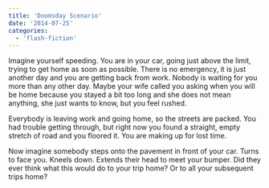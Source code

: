 ```yaml
---
title: 'Doomsday Scenario'
date: '2014-07-25'
categories:
  - 'flash-fiction'
---
```


Imagine yourself speeding. You are in your car, going just above the limit,
trying to get home as soon as possible. There is no emergency, it is just
another day and you are getting back from work. Nobody is waiting for you more
than any other day. Maybe your wife called you asking when you will be home
because you stayed a bit too long and she does not mean anything, she just wants
to know, but you feel rushed.

<!-- truncate -->


Everybody is leaving work and going home, so the streets are packed. You had
trouble getting through, but right now you found a straight, empty stretch of
road and you floored it. You are making up for lost time.

Now imagine somebody steps onto the pavement in front of your car. Turns to face
you. Kneels down. Extends their head to meet your bumper. Did they ever think
what this would do to your trip home? Or to all your subsequent trips home?
